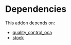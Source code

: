 # Dependencies

This addon depends on:

- [quality_control_oca](https://github.com/bringout/oca-mrp)
- [stock](https://github.com/bringout/oca-ocb-warehouse/tree/3e067eb100be2ddf743af8f74cbee58df4eb6bb0/odoo-bringout-oca-ocb-stock)
